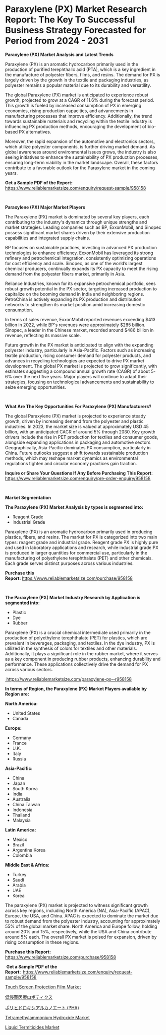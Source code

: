 <p><h1>Paraxylene (PX) Market Research Report: The Key To Successful Business Strategy Forecasted for Period from 2024 - 2031</h1></p><p><strong>Paraxylene (PX) Market Analysis and Latest Trends</strong></p>
<p><p>Paraxylene (PX) is an aromatic hydrocarbon primarily used in the production of purified terephthalic acid (PTA), which is a key ingredient in the manufacture of polyester fibers, films, and resins. The demand for PX is largely driven by the growth in the textile and packaging industries, as polyester remains a popular material due to its durability and versatility. </p><p>The global Paraxylene (PX) market is anticipated to experience robust growth, projected to grow at a CAGR of 11.6% during the forecast period. This growth is fueled by increased consumption of PX in emerging economies, rising production capacities, and advancements in manufacturing processes that improve efficiency. Additionally, the trend towards sustainable materials and recycling within the textile industry is influencing PX production methods, encouraging the development of bio-based PX alternatives.</p><p>Moreover, the rapid expansion of the automotive and electronics sectors, which utilize polyester components, is further driving market demand. As global awareness around environmental issues grows, the industry is also seeing initiatives to enhance the sustainability of PX production processes, ensuring long-term viability in the market landscape. Overall, these factors contribute to a favorable outlook for the Paraxylene market in the coming years.</p></p>
<p><strong>Get a Sample PDF of the Report:&nbsp;</strong> <a href="https://www.reliablemarketsize.com/enquiry/request-sample/958158">https://www.reliablemarketsize.com/enquiry/request-sample/958158</a></p>
<p>&nbsp;</p>
<p><strong>Paraxylene (PX) Major Market Players</strong></p>
<p><p>The Paraxylene (PX) market is dominated by several key players, each contributing to the industry's dynamics through unique strengths and market strategies. Leading companies such as BP, ExxonMobil, and Sinopec possess significant market shares driven by their extensive production capabilities and integrated supply chains.</p><p>BP focuses on sustainable practices, investing in advanced PX production technologies to enhance efficiency. ExxonMobil has leveraged its strong refinery and petrochemical integration, consistently optimizing operations for cost efficiency and scale. Sinopec, as one of the world’s largest chemical producers, continually expands its PX capacity to meet the rising demand from the polyester fibers market, primarily in Asia.</p><p>Reliance Industries, known for its expansive petrochemical portfolio, sees robust growth potential in the PX sector, targeting increased production to capitalize on the booming demand in India and neighboring regions. PetroChina is actively expanding its PX production and distribution networks to strengthen its market position amid increasing domestic consumption.</p><p>In terms of sales revenue, ExxonMobil reported revenues exceeding $413 billion in 2022, while BP's revenues were approximately $285 billion. Sinopec, a leader in the Chinese market, recorded around $486 billion in revenue, reflecting its massive scale.</p><p>Future growth in the PX market is anticipated to align with the expanding polyester industry, particularly in Asia-Pacific. Factors such as increasing textile production, rising consumer demand for polyester products, and advances in recycling technologies are expected to drive PX market development. The global PX market is projected to grow significantly, with estimates suggesting a compound annual growth rate (CAGR) of about 5-6% over the next five years. Major players will continue to adapt their strategies, focusing on technological advancements and sustainability to seize emerging opportunities.</p></p>
<p>&nbsp;</p>
<p><strong>What Are The Key Opportunities For Paraxylene (PX) Manufacturers?</strong></p>
<p><p>The global Paraxylene (PX) market is projected to experience steady growth, driven by increasing demand from the polyester and plastic industries. In 2023, the market size is valued at approximately USD 45 billion, with an anticipated CAGR of around 5% through 2030. Key growth drivers include the rise in PET production for textiles and consumer goods, alongside expanding applications in packaging and automotive sectors. Geographically, Asia-Pacific dominates PX consumption, particularly in China. Future outlooks suggest a shift towards sustainable production methods, which may reshape market dynamics as environmental regulations tighten and circular economy practices gain traction.</p></p>
<p><strong>Inquire or Share Your Questions If Any Before Purchasing This Report:</strong> <a href="https://www.reliablemarketsize.com/enquiry/pre-order-enquiry/958158">https://www.reliablemarketsize.com/enquiry/pre-order-enquiry/958158</a></p>
<p>&nbsp;</p>
<p><strong>Market Segmentation</strong></p>
<p><strong>The Paraxylene (PX) Market Analysis by types is segmented into:</strong></p>
<p><ul><li>Reagent Grade</li><li>Industrial Grade</li></ul></p>
<p><p>Paraxylene (PX) is an aromatic hydrocarbon primarily used in producing plastics, fibers, and resins. The market for PX is categorized into two main types: reagent grade and industrial grade. Reagent grade PX is highly pure and used in laboratory applications and research, while industrial grade PX is produced in larger quantities for commercial use, particularly in the manufacturing of polyethylene terephthalate (PET) and other chemicals. Each grade serves distinct purposes across various industries.</p></p>
<p><strong>Purchase this Report:&nbsp;</strong><a href="https://www.reliablemarketsize.com/purchase/958158">https://www.reliablemarketsize.com/purchase/958158</a></p>
<p>&nbsp;</p>
<p><strong>The Paraxylene (PX) Market Industry Research by Application is segmented into:</strong></p>
<p><ul><li>Plastic</li><li>Dye</li><li>Rubber</li></ul></p>
<p><p>Paraxylene (PX) is a crucial chemical intermediate used primarily in the production of polyethylene terephthalate (PET) for plastics, which are prevalent in beverages, packaging, and textiles. In the dye industry, PX is utilized in the synthesis of colors for textiles and other materials. Additionally, it plays a significant role in the rubber market, where it serves as a key component in producing rubber products, enhancing durability and performance. These applications collectively drive the demand for PX across various sectors.</p></p>
<p><a href="https://www.reliablemarketsize.com/paraxylene-px--r958158">&nbsp;https://www.reliablemarketsize.com/paraxylene-px--r958158</a></p>
<p><strong>In terms of Region, the Paraxylene (PX) Market Players available by Region are:</strong></p>
<p>
    <p> <strong> North America: </strong>
        <ul>
            <li>United States</li>
            <li>Canada</li>
        </ul>
        </p> 
    <p> <strong> Europe: </strong>
        <ul>
            <li>Germany</li>
            <li>France</li>
            <li>U.K.</li>
            <li>Italy</li>
            <li>Russia</li>
        </ul>
        </p> 
    <p> <strong> Asia-Pacific: </strong>
        <ul>
            <li>China</li>
            <li>Japan</li>
            <li>South Korea</li>
            <li>India</li>
            <li>Australia</li>
            <li>China Taiwan</li>
            <li>Indonesia</li>
            <li>Thailand</li>
            <li>Malaysia</li>
        </ul>
        </p> 
    <p> <strong> Latin America: </strong>
        <ul>
            <li>Mexico</li>
            <li>Brazil</li>
            <li>Argentina Korea</li>
            <li>Colombia</li>
        </ul>
        </p> 
    <p> <strong> Middle East & Africa: </strong>
        <ul>
            <li>Turkey</li>
            <li>Saudi</li>
            <li>Arabia</li>
            <li>UAE</li>
            <li>Korea</li>
        </ul>
    </p>
    </p>
<p><p>The paraxylene (PX) market is projected to witness significant growth across key regions, including North America (NA), Asia-Pacific (APAC), Europe, the USA, and China. APAC is expected to dominate the market due to robust demand from the polyester industry, accounting for approximately 55% of the global market share. North America and Europe follow, holding around 20% and 15%, respectively, while the USA and China contribute around 5% each. The overall PX market is poised for expansion, driven by rising consumption in these regions.</p></p>
<p><strong>Purchase this Report: </strong><a href="https://www.reliablemarketsize.com/purchase/958158">https://www.reliablemarketsize.com/purchase/958158</a></p>
<p>&nbsp;<strong>Get a Sample PDF of the Report:&nbsp;&nbsp;</strong><a href="https://www.reliablemarketsize.com/enquiry/request-sample/958158">https://www.reliablemarketsize.com/enquiry/request-sample/958158</a></p>
<p><strong></strong></p>
<p><p><a href="https://www.linkedin.com/pulse/global-touch-screen-protection-film-market-analysis-key-trends-zj2qf?trackingId=dcMKNXFMQRK1reBw1XVRwQ%3D%3D">Touch Screen Protection Film Market</a></p><p><a href="https://medium.com/@giygjksk10/minimally-invasive-medical-robotics-market-%E3%81%AF-%E3%82%B3%E3%82%B9%E3%83%88%E7%AE%A1%E7%90%86%E3%81%A8%E5%8A%B9%E7%8E%87%E5%90%91%E4%B8%8A%E3%82%92%E5%84%AA%E5%85%88%E3%81%97%E3%81%BE%E3%81%99-%E3%81%95%E3%82%89%E3%81%AB-%E5%A0%B1%E5%91%8A%E6%9B%B8%E3%81%AF%E5%B8%82%E5%A0%B4%E3%81%AE%E9%9C%80%E8%A6%81%E9%9D%A2%E3%81%A8%E4%BE%9B%E7%B5%A6%E9%9D%A2%E3%81%AE%E4%B8%A1%E6%96%B9%E3%82%92%E3%82%AB%E3%83%90%E3%83%BC%E3%81%97%E3%81%A6%E3%81%84%E3%81%BE%E3%81%99-1ec35918331c">低侵襲医療ロボティクス</a></p><p><a href="https://medium.com/@giygjksk10/polyhydroxyalkanoate-pha-market-%E3%81%AF-%E3%82%B3%E3%82%B9%E3%83%88%E7%AE%A1%E7%90%86%E3%81%A8%E5%8A%B9%E7%8E%87%E5%90%91%E4%B8%8A%E3%82%92%E5%84%AA%E5%85%88%E3%81%97%E3%81%BE%E3%81%99-%E3%81%95%E3%82%89%E3%81%AB-%E5%A0%B1%E5%91%8A%E6%9B%B8%E3%81%AF%E5%B8%82%E5%A0%B4%E3%81%AE%E9%9C%80%E8%A6%81%E9%9D%A2%E3%81%A8%E4%BE%9B%E7%B5%A6%E9%9D%A2%E3%81%AE%E4%B8%A1%E6%96%B9%E3%82%92%E3%82%AB%E3%83%90%E3%83%BC%E3%81%97%E3%81%A6%E3%81%84%E3%81%BE%E3%81%99-89961553bd28">ポリヒドロキシアルカノエート (PHA)</a></p><p><a href="https://issuu.com/reportprime-2/docs/tetramethylammonium-hydroxide-marke_332097527e57f8">Tetramethylammonium Hydroxide Market</a></p><p><a href="https://medium.com/@rosaline5qxwve/this-report-on-liquid-termiticides-market-is-a-comprehensive-analysis-of-market-shares-60215b9c13f1">Liquid Termiticides Market</a></p></p>